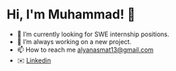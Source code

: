 # Hi, I'm Muhammad! 👋

- 🌱 I’m currently looking for SWE internship positions.
- 💞️ I’m always working on a new project.
- 📫 How to reach me alyanasmat13@gmail.com
- ✉️ [Linkedin](https://www.linkedin.com/in/muhammad-alyan-asmat)
